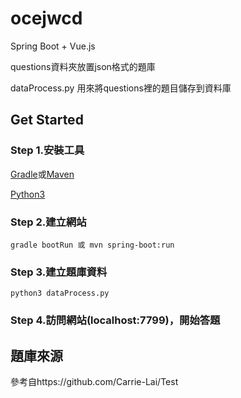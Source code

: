 # ocejwcd
Spring Boot + Vue.js

questions資料夾放置json格式的題庫

dataProcess.py 用來將questions裡的題目儲存到資料庫

## Get Started
### Step 1.安裝工具
[Gradle](https://gradle.org/)或[Maven](https://maven.apache.org/)

[Python3](https://www.python.org)
### Step 2.建立網站
    gradle bootRun 或 mvn spring-boot:run
### Step 3.建立題庫資料
    python3 dataProcess.py
### Step 4.訪問網站(localhost:7799)，開始答題

## 題庫來源

參考自https://github.com/Carrie-Lai/Test
